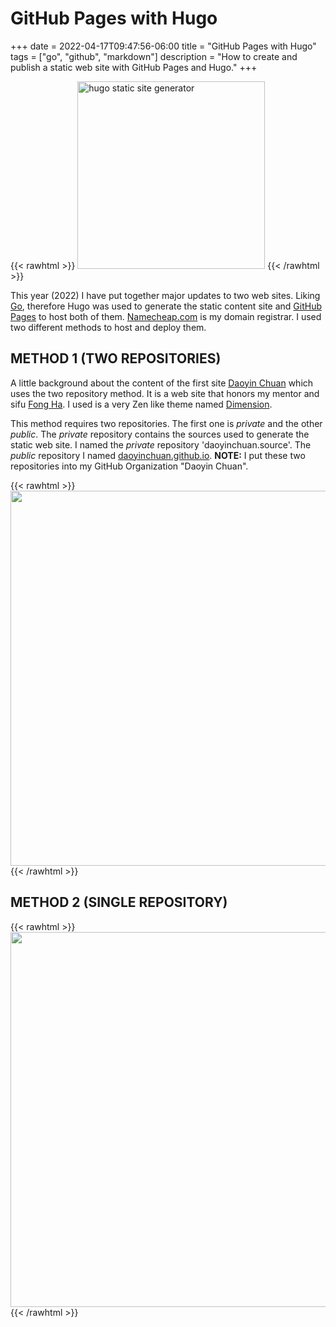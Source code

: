 # GitHub Pages with Hugo

+++
date = 2022-04-17T09:47:56-06:00
title = "GitHub Pages with Hugo"
tags = ["go", "github", "markdown"]
description = "How to create and publish a static web site with GitHub Pages and Hugo."
+++

{{< rawhtml >}}
    <img src="https://blog.leonprasetya.my.id/p/how-i-made-hugo/hugo_huf7630602c9bedf706ad0ded87d4ffc01_56751_1600x0_resize_box_3.png" alt="hugo static site generator" width="300" />
{{< /rawhtml >}}

This year (2022) I have put together major updates to two web sites. Liking [Go](https://go.dev/), therefore Hugo was used to generate the static content site and [GitHub Pages](https://pages.github.com/) to host both of them. [Namecheap.com](https://www.namecheap.com/) is my domain registrar. I used two different methods to host and deploy them.

## METHOD 1 (TWO REPOSITORIES)

A little background about the content of the first site [Daoyin Chuan](https://daoyinchuan.com) which uses the two repository method.  It is a web site that honors my mentor and sifu [Fong Ha](https://fongha.com).  I used is a very Zen like theme named [Dimension](https://github.com/your-identity/hugo-theme-dimension).

This method requires two repositories.  The first one is *private* and the other *public*.  The *private* repository contains the sources used to generate the static web site. I named the *private* repository 'daoyinchuan.source'. The *public* repository I named [daoyinchuan.github.io](https://github.com/daoyinchuan/daoyinchuan.github.io). **NOTE:** I put these two repositories into my GitHub Organization "Daoyin Chuan".

{{< rawhtml >}}
    <img src="https://donbstringham.com/images/daoyinchuan_dns.jpg" width="600"/>
{{< /rawhtml >}}

## METHOD 2 (SINGLE REPOSITORY)

{{< rawhtml >}}
    <img src="https://donbstringham.com/images/dbs67_dns.jpg" width="600" />
{{< /rawhtml >}}
